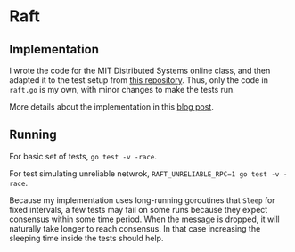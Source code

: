 # Raft

## Implementation

I wrote the code for the MIT Distributed Systems online class, and then adapted it to the test setup from [this repository](https://github.com/eliben/raft).
Thus, only the code in `raft.go` is my own, with minor changes to make the tests run.

More details about the implementation in this [blog post](https://bluedive.site/posts/implementing-raft/).


## Running

For basic set of tests, `go test -v -race`.

For test simulating unreliable netwrok, `RAFT_UNRELIABLE_RPC=1 go test -v -race`.

Because my implementation uses long-running goroutines that `Sleep` for fixed intervals, a few tests may fail on some runs
because they expect consensus within some time period. When the message is dropped, it will naturally take longer to reach consensus.
In that case increasing the sleeping time inside the tests should help.

